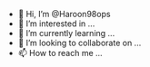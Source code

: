 - 👋 Hi, I’m @Haroon98ops
- 👀 I’m interested in ...
- 🌱 I’m currently learning ...
- 💞️ I’m looking to collaborate on ...
- 📫 How to reach me ...

<!---
Haroon98ops/Haroon98ops is a ✨ special ✨ repository because its `README.md` (this file) appears on your GitHub profile.
You can click the Preview link to take a look at your changes.
--->
